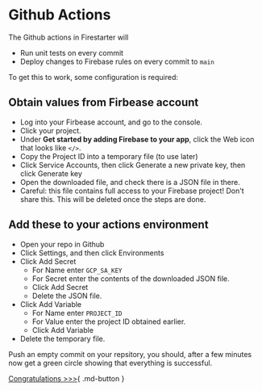 # Github Actions

The Github actions in Firestarter will

* Run unit tests on every commit
* Deploy changes to Firebase rules on every commit to `main`

To get this to work, some configuration is required:

## Obtain values from Firbease account

* Log into your Firbease account, and go to the console.
* Click your project.
* Under **Get started by adding Firebase to your app**, click the Web icon that looks like `</>`.
* Copy the Project ID into a temporary file (to use later)
* Click Service Accounts, then click Generate a new private key, then click Generate key
* Open the downloaded file, and check there is a JSON file in there.
* Careful: this file contains full access to your Firebase project! Don't share this. This will be deleted once the steps are done.
  
## Add these to your actions environment

* Open your repo in Github
* Click Settings, and then click Environments
* Click Add Secret
    * For Name enter `GCP_SA_KEY`
    * For Secret enter the contents of the downloaded JSON file.
    * Click Add Secret
    * Delete the JSON file.
* Click Add Variable
    * For Name enter `PROJECT_ID`
    * For Value enter the project ID obtained earlier.
    * Click Add Variable
* Delete the temporary file.

Push an empty commit on your repsitory, you should, after a few minutes now get a green circle showing that everything is successful.

[Congratulations >>>](congratulations.md){ .md-button }